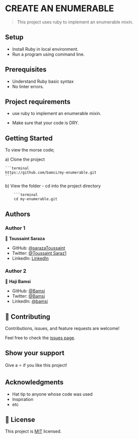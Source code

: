 # CREATE AN ENUMERABLE 

> This project uses ruby to implement an enumerable mixin.

## Setup

- Install Ruby in local environment.
- Run a program using command line.

## Prerequisites
 - Understand Ruby basic syntax
 - No linter errors.
## Project requirements

- use ruby to implement an enumerable mixin.

- Make sure that your code is DRY.

## Getting Started

 To view the morse code;

a) Clone the project

    ```terminal
    https://github.com/bamsi/my-enumerable.git
    ```
b) View the folder
    - cd into the project directory

        ```terminal
        cd my-enumerable.git

## Authors

### Author 1

👤 **Toussaint Saraza**

- GitHub: [@sarazaToussaint](https://github.com/sarazaToussaint)
- Twitter: [@Toussaint Saraz1](https://twitter.com/ToussaintSaraz1)
- LinkedIn: [LinkedIn](https://www.linkedin.com/in/toussaintsaraza/)

### Author 2

👤 **Haji Bamsi**

- GitHub: [@Bamsi](https://github.com/bamsi)
- Twitter: [@Bamsi](https://twitter.com/bamsi)
- LinkedIn: [@bamsi](https://linkedin.com/in/bamsi)

## 🤝 Contributing

Contributions, issues, and feature requests are welcome!

Feel free to check the [issues page](../../issues/).

## Show your support

Give a ⭐️ if you like this project!

## Acknowledgments

- Hat tip to anyone whose code was used
- Inspiration
- etc

## 📝 License

This project is [MIT](./MIT.md) licensed.

